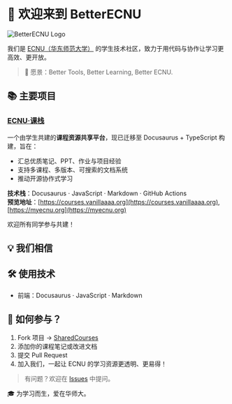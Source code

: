 
# 🌟 欢迎来到 BetterECNU

![BetterECNU Logo](https://avatars.githubusercontent.com/u/229353891?s=400&u=402f153bc2eeeeb04db6bb419dd231173dd0b045&v=4)

我们是 [ECNU（华东师范大学）](https://www.ecnu.edu.cn) 的学生技术社区，致力于用代码与协作让学习更高效、更开放。

> 🎯 愿景：Better Tools, Better Learning, Better ECNU.

## 📚 主要项目

### [ECNU·课栈](https://github.com/BetterECNU/SharedCourses)

一个由学生共建的**课程资源共享平台**，现已迁移至 Docusaurus + TypeScript 构建，旨在：

- 汇总优质笔记、PPT、作业与项目经验
- 支持多课程、多版本、可搜索的文档系统
- 推动开源协作式学习

**技术栈**：Docusaurus · JavaScript · Markdown · GitHub Actions  
**预览地址**：[https://courses.vanillaaaa.org](https://courses.vanillaaaa.org), [https://myecnu.org](https://myecnu.org)

欢迎所有同学参与共建！

## 💡 我们相信

## 🛠️ 使用技术

- 前端：Docusaurus · JavaScript · Markdown

## 🤝 如何参与？

1. Fork 项目 → [SharedCourses](https://github.com/BetterECNU/SharedCourses)
2. 添加你的课程笔记或改进文档
3. 提交 Pull Request
4. 加入我们，一起让 ECNU 的学习资源更透明、更易得！

> 有问题？欢迎在 [Issues](https://github.com/BetterECNU/SharedCourses/issues) 中提问。

🎓 为学习而生，爱在华师大。
